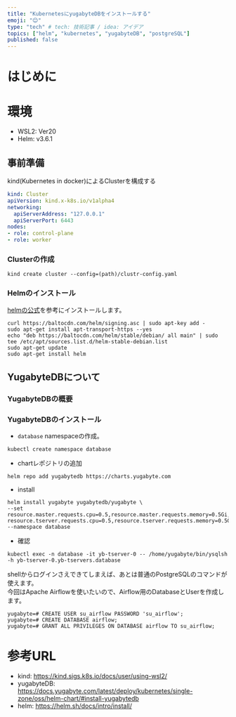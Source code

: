 ```yaml
---
title: "KubernetesにyugabyteDBをインストールする"
emoji: "😊"
type: "tech" # tech: 技術記事 / idea: アイデア
topics: ["helm", "kubernetes", "yugabyteDB", "postgreSQL"]
published: false
---
```


# はじめに

# 環境
- WSL2: Ver20
- Helm: v3.6.1

## 事前準備
kind(Kubernetes in docker)によるClusterを構成する
```yaml:cluster-config.yaml
kind: Cluster
apiVersion: kind.x-k8s.io/v1alpha4
networking:
  apiServerAddress: "127.0.0.1"
  apiServerPort: 6443
nodes:
- role: control-plane
- role: worker
```

### Clusterの作成
`kind create cluster --config=(path)/clustr-config.yaml`

### Helmのインストール
[helmの公式](https://helm.sh/docs/intro/install/)を参考にインストールします。
```
curl https://baltocdn.com/helm/signing.asc | sudo apt-key add -
sudo apt-get install apt-transport-https --yes
echo "deb https://baltocdn.com/helm/stable/debian/ all main" | sudo tee /etc/apt/sources.list.d/helm-stable-debian.list
sudo apt-get update
sudo apt-get install helm
```

## YugabyteDBについて

### YugabyteDBの概要

### YugabyteDBのインストール

- `database` namespaceの作成。
```
kubectl create namespace database
```

- chartレポジトリの追加
```
helm repo add yugabytedb https://charts.yugabyte.com
```

- install
```
helm install yugabyte yugabytedb/yugabyte \
--set resource.master.requests.cpu=0.5,resource.master.requests.memory=0.5Gi,\
resource.tserver.requests.cpu=0.5,resource.tserver.requests.memory=0.5Gi --namespace database
```

- 確認
```
kubectl exec -n database -it yb-tserver-0 -- /home/yugabyte/bin/ysqlsh -h yb-tserver-0.yb-tservers.database
```
shellからログインさえできてしまえば、あとは普通のPostgreSQLのコマンドが使えます。  
今回はApache Airflowを使いたいので、Airflow用のDatabaseとUserを作成します。
```
yugabyte=# CREATE USER su_airflow PASSWORD 'su_airflow';
yugabyte=# CREATE DATABASE airflow;
yugabyte=# GRANT ALL PRIVILEGES ON DATABASE airflow TO su_airflow; 
```
# 参考URL
- kind: https://kind.sigs.k8s.io/docs/user/using-wsl2/
- yugabyteDB: https://docs.yugabyte.com/latest/deploy/kubernetes/single-zone/oss/helm-chart/#install-yugabytedb
- helm: https://helm.sh/docs/intro/install/